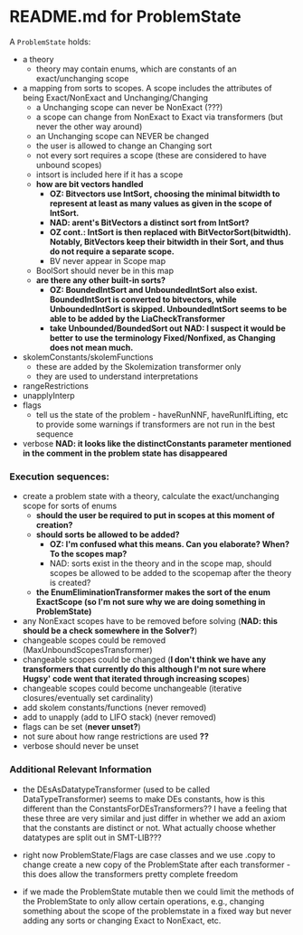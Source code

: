 # README.md for ProblemState

A `ProblemState` holds:
- a theory
	+ theory may contain enums, which are constants of an exact/unchanging scope
- a mapping from sorts to scopes. A scope includes the attributes of being Exact/NonExact and Unchanging/Changing
	+ a Unchanging scope can never be NonExact (???)
	+ a scope can change from NonExact to Exact via transformers (but never the other way around)
	+ an Unchanging scope can NEVER be changed
	+ the user is allowed to change an Changing sort
	+ not every sort requires a scope (these are considered to have unbound scopes)
	+ intsort is included here if it has a scope
	+ **how are bit vectors handled**
 		- **OZ: Bitvectors use IntSort, choosing the minimal bitwidth to represent at least as many values as given in the scope of IntSort.**
  		- **NAD: arent's BitVectors a distinct sort from IntSort?**
   		- **OZ cont.: IntSort is then replaced with BitVectorSort(bitwidth). Notably, BitVectors keep their bitwidth in their Sort, and thus do not require a separate scope.**
   		- BV never appear in Scope map
	+ BoolSort should never be in this map
	+ **are there any other built-in sorts?**
		- **OZ: BoundedIntSort and UnboundedIntSort also exist. BoundedIntSort is converted to bitvectors, while UnboundedIntSort is skipped. UnboundedIntSort seems to be able to be added by the LiaCheckTransformer**
		- **take Unbounded/BoundedSort out**
	**NAD: I suspect it would be better to use the terminology Fixed/Nonfixed, as Changing does not mean much.**
- skolemConstants/skolemFunctions 
	+ these are added by the Skolemization transformer only
	+ they are used to understand interpretations
- rangeRestrictions
- unapplyInterp
- flags
	+ tell us the state of the problem - haveRunNNF, haveRunIfLifting, etc to provide some warnings if transformers are not run in the best sequence
- verbose
**NAD: it looks like the distinctConstants parameter mentioned in the comment in the problem state has disappeared**

### Execution sequences:
- create a problem state with a theory, calculate the exact/unchanging scope for sorts of enums
	- **should the user be required to put in scopes at this moment of creation?**
	- **should sorts be allowed to be added?**
		+ **OZ: I'm confused what this means. Can you elaborate? When? To the scopes map?**
		+ NAD: sorts exist in the theory and in the scope map, should scopes be allowed to be added to the scopemap after the theory is created?
	- **the EnumEliminationTransformer makes the sort of the enum ExactScope (so I'm not sure why we are doing something in ProblemState)**
- any NonExact scopes have to be removed before solving (**NAD: this should be a check somewhere in the Solver?**)
- changeable scopes could be removed (MaxUnboundScopesTransformer)
- changeable scopes could be changed (**I don't think we have any transformers that currently do this although I'm not sure where Hugsy' code went that iterated through increasing scopes**)
- changeable scopes could become unchangeable (iterative closures/eventually set cardinality)
- add skolem constants/functions (never removed)
- add to unapply (add to LIFO stack) (never removed)
- flags can be set (**never unset?**)
- not sure about how range restrictions are used **??**
- verbose should never be unset

### Additional Relevant Information

- the DEsAsDatatypeTransformer (used to be called DataTypeTransformer) seems to make DEs constants, how is this different than the ConstantsForDEsTransformers??  I have a feeling that these three are very similar and just differ in whether we add an axiom that the constants are distinct or not.  What actually choose whether datatypes are split out in SMT-LIB???

- right now ProblemState/Flags are case classes and we use .copy to change create a new copy of the ProblemState after each transformer  - this does allow the transformers pretty complete freedom
- if we made the ProblemState mutable then we could limit the methods of the ProblemState to only allow certain operations, e.g., changing something about the scope of the problemstate in a fixed way but never adding any sorts or changing Exact to NonExact, etc.

